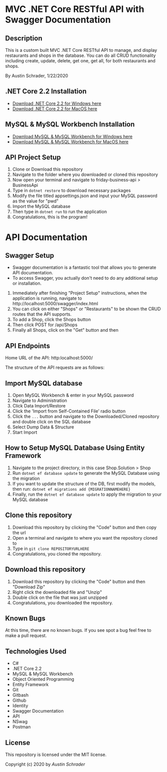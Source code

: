 # MVC .NET Core RESTful API with Swagger Documentation

## Description

This is a custom built MVC .NET Core RESTful API to manage, and display restaurants and shops in the database. You can do all CRUD functionality including create, update, delete, get one, get all, for both restaurants and shops.

By Austin Schrader, 1/22/2020

## .NET Core 2.2 Installation

- [Download .NET Core 2.2 for Windows here](https://dotnet.microsoft.com/download/thank-you/dotnet-sdk-2.2.203-windows-x64-installer)
- [Download .NET Core 2.2 for MacOS here](https://dotnet.microsoft.com/download/thank-you/dotnet-sdk-2.2.106-macos-x64-installer)

## MySQL & MySQL Workbench Installation

- [Download MySQL & MySQL Workbench for Windows here](https://dev.mysql.com/downloads/file/?id=484914)
- [Download MySQL & MySQL Workbench for MacOS here](https://dev.mysql.com/downloads/file/?id=484919)

## API Project Setup

1. Clone or Download this repository
2. Navigate to the folder where you downloaded or cloned this repository
3. Now open your terminal and navigate to friday-business-api > BusinessApi
4. Type in `dotnet restore` to download necessary packages
5. Modify the file titled appsettings.json and input your MySQL password as the value for "pwd"
6. Import the MySQL database
7. Then type in `dotnet run` to run the application
8. Congratulations, this is the program!

# API Documentation

## Swagger Setup

- Swagger documentation is a fantastic tool that allows you to generate API documentation.
- To access Swagger, you actually don't need to do any additional setup or installation.

1. Immediately after finishing "Project Setup" instructions, when the application is running, navigate to http://localhost:5000/swagger/index.html
2. You can click on either "Shops" or "Restaurants" to be shown the CRUD routes that the API supports.
3. To add a Shop, click the Shops button
4. Then click POST for /api/Shops
5. Finally all Shops, click on the "Get" button and then

## API Endpoints

Home URL of the API: http:localhost:5000/

The structure of the API requests are as follows:




## Import MySQL database

1. Open MySQL Workbench & enter in your MySQL password
2. Navigate to Administration
3. Click Data Import/Restore
4. Click the 'Import from Self-Contained File' radio button
5. Click the `...` button and navigate to the Downloaded/Cloned repository and double click on the SQL database
6. Select Dump Data & Structure
7. Start Import

## How to Setup MySQL Database Using Entity Framework

1. Navigate to the project directory, in this case Shop.Solution > Shop
2. Run `dotnet ef database update` to generate the MySQL Database using the migration
3. If you want to update the structure of the DB, first modify the models, then run: `dotnet ef migrations add {MIGRATIONNAMEHERE}`
4. Finally, run the `dotnet ef database update` to apply the migration to your MySQL database

## Clone this repository

1. Download this repository by clicking the "Code" button and then copy the url
2. Open a terminal and navigate to where you want the repository cloned to
3. Type in `git clone REPOSITORYURLHERE`
4. Congratulations, you cloned the repository.

## Download this repository

1. Download this repository by clicking the "Code" button and then "Download Zip"
2. Right click the downloaded file and "Unzip"
3. Double click on the file that was just unzipped
4. Congratulations, you downloaded the repository.

## Known Bugs

At this time, there are no known bugs. If you see spot a bug feel free to make a pull request.

## Technologies Used

- C#
- .NET Core 2.2
- MySQL & MySQL Workbench
- Object Oriented Programming
- Entity Framework
- Git
- Gitbash
- Github
- Identity
- Swagger Documentation
- API
- NSwag
- Postman

## License

This repository is licensed under the MIT license.

Copyright (c) 2020 by _Austin Schrader_
